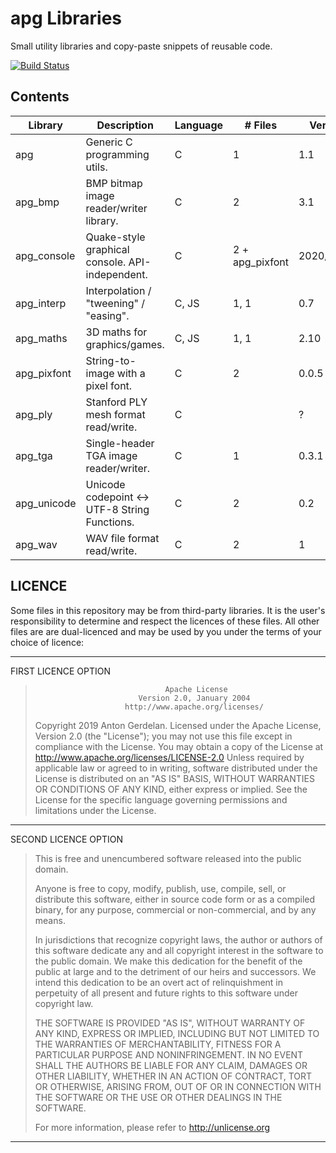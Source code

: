 # apg Libraries

Small utility libraries and copy-paste snippets of reusable code.

[![Build Status](https://travis-ci.com/capnramses/apg.svg?branch=master)](https://travis-ci.com/capnramses/apg)

## Contents

| Library     | Description                                     | Language | # Files         | Version    | Fuzzed                                        |
| ----------- | ----------------------------------------------- | -------- | --------------- | ---------- | --------------------------------------------- |
| apg         | Generic C programming utils.                    | C        | 1               | 1.1        | No                                            |
| apg_bmp     | BMP bitmap image reader/writer library.         | C        | 2               | 3.1        | Yes - [AFL](https://lcamtuf.coredump.cx/afl/) |
| apg_console | Quake-style graphical console. API-independent. | C        | 2 + apg_pixfont | 2020/01/06 | No                                            |
| apg_interp  | Interpolation / "tweening" / "easing".          | C, JS    | 1, 1            | 0.7        | No                                            |
| apg_maths   | 3D maths for graphics/games.                    | C, JS    | 1, 1            | 2.10       | No                                            |
| apg_pixfont | String-to-image with a pixel font.              | C        | 2               | 0.0.5      | No                                            |
| apg_ply     | Stanford PLY mesh format read/write.            | C        |                 | ?          | No                                            |
| apg_tga     | Single-header TGA image reader/writer.          | C        | 1               | 0.3.1      | No                                            |
| apg_unicode | Unicode codepoint <-> UTF-8 String Functions.   | C        | 2               | 0.2        | No                                            |
| apg_wav     | WAV file format read/write.                     | C        | 2               | 1          | No                                            |

## LICENCE

Some files in this repository may be from third-party libraries.
It is the user's responsibility to determine and respect the licences of these files.
All other files are are dual-licenced and may be used by you under the terms of your
choice of licence:

-------------------------------------------------------------------------------------
FIRST LICENCE OPTION

>                                  Apache License
>                            Version 2.0, January 2004
>                         http://www.apache.org/licenses/
>    Copyright 2019 Anton Gerdelan.
>    Licensed under the Apache License, Version 2.0 (the "License");
>    you may not use this file except in compliance with the License.
>    You may obtain a copy of the License at
>        http://www.apache.org/licenses/LICENSE-2.0
>    Unless required by applicable law or agreed to in writing, software
>    distributed under the License is distributed on an "AS IS" BASIS,
>    WITHOUT WARRANTIES OR CONDITIONS OF ANY KIND, either express or implied.
>    See the License for the specific language governing permissions and
>    limitations under the License.
-------------------------------------------------------------------------------------
SECOND LICENCE OPTION

> This is free and unencumbered software released into the public domain.
>
> Anyone is free to copy, modify, publish, use, compile, sell, or
> distribute this software, either in source code form or as a compiled
> binary, for any purpose, commercial or non-commercial, and by any
> means.
> 
> In jurisdictions that recognize copyright laws, the author or authors
> of this software dedicate any and all copyright interest in the
> software to the public domain. We make this dedication for the benefit
> of the public at large and to the detriment of our heirs and
> successors. We intend this dedication to be an overt act of
> relinquishment in perpetuity of all present and future rights to this
> software under copyright law.
> 
> THE SOFTWARE IS PROVIDED "AS IS", WITHOUT WARRANTY OF ANY KIND,
> EXPRESS OR IMPLIED, INCLUDING BUT NOT LIMITED TO THE WARRANTIES OF
> MERCHANTABILITY, FITNESS FOR A PARTICULAR PURPOSE AND NONINFRINGEMENT.
> IN NO EVENT SHALL THE AUTHORS BE LIABLE FOR ANY CLAIM, DAMAGES OR
> OTHER LIABILITY, WHETHER IN AN ACTION OF CONTRACT, TORT OR OTHERWISE,
> ARISING FROM, OUT OF OR IN CONNECTION WITH THE SOFTWARE OR THE USE OR
> OTHER DEALINGS IN THE SOFTWARE.
> 
> For more information, please refer to <http://unlicense.org>
-------------------------------------------------------------------------------------
